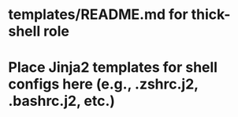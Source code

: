 # templates/README.md for thick-shell role
# Place Jinja2 templates for shell configs here (e.g., .zshrc.j2, .bashrc.j2, etc.)
